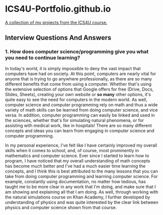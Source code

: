 # ICS4U-Portfolio.github.io
[A collection of my projects from the ICS4U course.](https://alexclements63.github.io/ICS4U-Portfolio/)

## Interview Questions And Answers

### 1. How does computer science/programming give you what you need to continue learning?
In today's world, it is simply impossible to deny the vast impact that computers have had on society. At this point, computers are nearly vital for anyone that is trying to go anywhere professionally, as there are so many different benefits that come from using a computer. Whether that's using the extensive selection of options that Google offers for free (Drive, Docs, Slides, Sheets), creating your own website or **so many** other options, it's quite easy to see the need for computers in the modern world. As well, computer science and computer programming rely on math and thus a wide variety of math skills can be learned from doing computer science, and vice versa. In addition, computer programming can easily be linked and used in the sciences, whether that's for simulating natural phenomena, or for assisting with medical work, like in hospitals! There are so many different concepts and ideas you can learn from engaging in computer science and computer programming.

In my personal experience, I've felt like I have certainly improved my overall skills when it comes to school, and, of course, most prominently in mathematics and computer science. Ever since I started to learn how to program, I have noticed that my overall understanding of math concepts has become much better and I've had a much easier time learning the concepts, and I think this is best attributed to the many lessons that you can take from doing computer programming and learning computer science. For example, constantly using documentation, no matter how tedious, has taught me to be more clear in any work that I'm doing, and make sure that I am showing and explaining all that I am doing. As well, through working with the natural simulations course on Khan Academy, I further developed by understanding of physics and was quite interested by the clear link between physics and computer science shown from that course.
